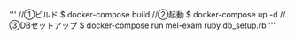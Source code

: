 '''
//①ビルド
$ docker-compose build
//②起動
$ docker-compose up -d
//③DBセットアップ
$ docker-compose run mel-exam ruby db_setup.rb
'''